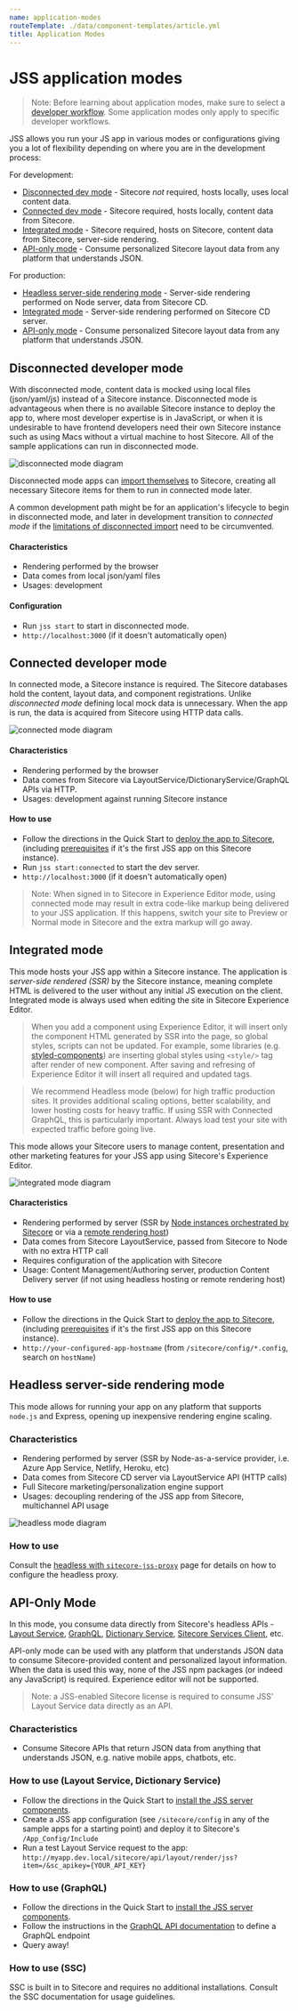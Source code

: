 ```yaml
---
name: application-modes
routeTemplate: ./data/component-templates/article.yml
title: Application Modes
---
```


# JSS application modes

> Note: Before learning about application modes, make sure to select a [developer workflow](dev-workflows/overview). Some application modes only apply to specific developer workflows.


JSS allows you run your JS app in various modes or configurations giving you a lot of flexibility depending on where you are in the development process:

For development:
- [Disconnected dev mode](#disconnected-developer-mode) - Sitecore _not_ required, hosts locally, uses local content data.
- [Connected dev mode](#connected-developer-mode) - Sitecore required, hosts locally, content data from Sitecore.
- [Integrated mode](#integrated-mode) - Sitecore required, hosts on Sitecore, content data from Sitecore, server-side rendering.
- [API-only mode](#api-only-mode) - Consume personalized Sitecore layout data from any platform that understands JSON.

For production:
- [Headless server-side rendering mode](#headless-server-side-rendering-mode) - Server-side rendering performed on Node server, data from Sitecore CD.
- [Integrated mode](#integrated-mode) - Server-side rendering performed on Sitecore CD server.
- [API-only mode](#api-only-mode) - Consume personalized Sitecore layout data from any platform that understands JSON.

## Disconnected developer mode

With disconnected mode, content data is mocked using local files (json/yaml/js) instead of a Sitecore instance. Disconnected mode is advantageous when there is no available Sitecore instance to deploy the app to, where most developer expertise is in JavaScript, or when it is undesirable to have frontend developers need their own Sitecore instance such as using Macs without a virtual machine to host Sitecore. All of the sample applications can run in disconnected mode.

![disconnected mode diagram](/assets/img/mode-disconnected.svg)

Disconnected mode apps can [import themselves](/docs/techniques/working-disconnected/import-process) to Sitecore, creating all necessary Sitecore items for them to run in connected mode later.

A common development path might be for an application's lifecycle to begin in disconnected mode, and later in development transition to _connected mode_ if the [limitations of disconnected import](/docs/techniques/working-disconnected/import-process) need to be circumvented.

#### Characteristics
- Rendering performed by the browser
- Data comes from local json/yaml files
- Usages: development

#### Configuration

* Run `jss start` to start in disconnected mode.
* `http://localhost:3000` (if it doesn't automatically open)

## Connected developer mode

In connected mode, a Sitecore instance is required. The Sitecore databases hold the content, layout data, and component registrations. Unlike _disconnected mode_ defining local mock data is unnecessary. When the app is run, the data is acquired from Sitecore using HTTP data calls.

![connected mode diagram](/assets/img/mode-connected.svg)

#### Characteristics
- Rendering performed by the browser
- Data comes from Sitecore via LayoutService/DictionaryService/GraphQL APIs via HTTP.
- Usages: development against running Sitecore instance

#### How to use

* Follow the directions in the Quick Start to [deploy the app to Sitecore](/docs/getting-started/app-deployment), (including [prerequisites](/docs/getting-started/jss-server-install) if it's the first JSS app on this Sitecore instance).
* Run `jss start:connected` to start the dev server.
* `http://localhost:3000` (if it doesn't automatically open)

> Note: When signed in to Sitecore in Experience Editor mode, using connected mode may result in extra code-like markup being delivered to your JSS application. If this happens, switch your site to Preview or Normal mode in Sitecore and the extra markup will go away.

## Integrated mode

This mode hosts your JSS app within a Sitecore instance. The application is _server-side rendered (SSR)_ by the Sitecore instance, meaning complete HTML is delivered to the user without any initial JS execution on the client. Integrated mode is always used when editing the site in Sitecore Experience Editor.

> When you add a component using Experience Editor, it will insert only the component HTML generated by SSR into the page, so global styles, scripts can not be updated. For example, some libraries (e.g. [styled-components](https://github.com/styled-components/styled-components)) are inserting global styles using `<style/>` tag after render of new component. After saving and refresing of Experience Editor it will insert all required and updated tags.

> We recommend Headless mode (below) for high traffic production sites. It provides additional scaling options, better scalability, and lower hosting costs for heavy traffic. If using SSR with Connected GraphQL, this is particularly important. Always load test your site with expected traffic before going live.

This mode allows your Sitecore users to manage content, presentation and other marketing features for your JSS app using Sitecore's Experience Editor. 

![integrated mode diagram](/assets/img/mode-integrated.svg)

#### Characteristics
- Rendering performed by server (SSR by [Node instances orchestrated by Sitecore](/docs/fundamentals/services/view-engine#nodejs-rendering-engine) or via a [remote rendering host](/docs/fundamentals/services/view-engine#http-rendering-engine)) 
- Data comes from Sitecore LayoutService, passed from Sitecore to Node with no extra HTTP call
- Requires configuration of the application with Sitecore
- Usage: Content Management/Authoring server, production Content Delivery server (if not using headless hosting or remote rendering host)

#### How to use

* Follow the directions in the Quick Start to [deploy the app to Sitecore](/docs/getting-started/app-deployment), (including [prerequisites](/docs/getting-started/jss-server-install) if it's the first JSS app on this Sitecore instance).
* `http://your-configured-app-hostname` (from `/sitecore/config/*.config`, search on `hostName`)

## Headless server-side rendering mode
This mode allows for running your app on any platform that supports `node.js` and Express, opening up inexpensive rendering engine scaling.

### Characteristics
- Rendering performed by server (SSR by Node-as-a-service provider, i.e. Azure App Service, Netlify, Heroku, etc)
- Data comes from Sitecore CD server via LayoutService API (HTTP calls)
- Full Sitecore marketing/personalization engine support
- Usages: decoupling rendering of the JSS app from Sitecore, multichannel API usage

![headless mode diagram](/assets/img/mode-headless.svg)

### How to use

Consult the [headless with `sitecore-jss-proxy`](/docs/techniques/ssr/headless-mode-ssr) page for details on how to configure the headless proxy.

## API-Only Mode

In this mode, you consume data directly from Sitecore's headless APIs - [Layout Service](/docs/fundamentals/services/layout-service), [GraphQL](/docs/fundamentals/services/graphql), [Dictionary Service](/docs/fundamentals/services/dictionary-service), [Sitecore Services Client](https://doc.sitecore.net/sitecore_experience_platform/developing/developing_with_sitecore/sitecoreservicesclient/sitecoreservicesclient), etc.

API-only mode can be used with any platform that understands JSON data to consume Sitecore-provided content and personalized layout information. When the data is used this way, none of the JSS npm packages (or indeed any JavaScript) is required. Experience editor will not be supported.

> Note: a JSS-enabled Sitecore license is required to consume JSS' Layout Service data directly as an API.

### Characteristics
- Consume Sitecore APIs that return JSON data from anything that understands JSON, e.g. native mobile apps, chatbots, etc.

### How to use (Layout Service, Dictionary Service)

* Follow the directions in the Quick Start to [install the JSS server components](/docs/getting-started/jss-server-install).
* Create a JSS app configuration (see `/sitecore/config` in any of the sample apps for a starting point) and deploy it to Sitecore's `/App_Config/Include`
* Run a test Layout Service request to the app: `http://myapp.dev.local/sitecore/api/layout/render/jss?item=/&sc_apikey={YOUR_API_KEY}`

### How to use (GraphQL)

* Follow the directions in the Quick Start to [install the JSS server components](/docs/getting-started/jss-server-install).
* Follow the instructions in the [GraphQL API documentation](/docs/techniques/graphql/graphql-overview) to define a GraphQL endpoint
* Query away!

### How to use (SSC)

SSC is built in to Sitecore and requires no additional installations. Consult the SSC documentation for usage guidelines.
